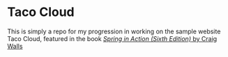 # Taco Cloud

This is simply a repo for my progression in working on the sample website Taco Cloud, featured in the book
[*Spring in Action (Sixth Edition)* by Craig Walls](https://www.manning.com/books/spring-in-action-sixth-edition)
